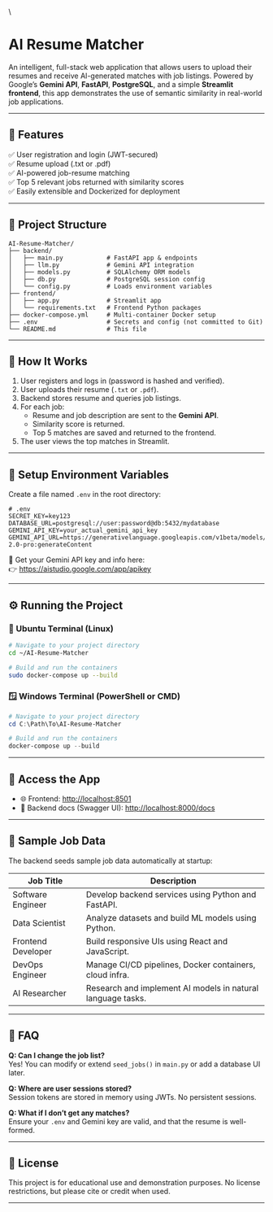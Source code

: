 \
# AI Resume Matcher

An intelligent, full-stack web application that allows users to upload their resumes and receive AI-generated matches with job listings. Powered by Google’s **Gemini API**, **FastAPI**, **PostgreSQL**, and a simple **Streamlit frontend**, this app demonstrates the use of semantic similarity in real-world job applications.

---

## 🌟 Features

✅ User registration and login (JWT-secured)  
✅ Resume upload (.txt or .pdf)  
✅ AI-powered job-resume matching  
✅ Top 5 relevant jobs returned with similarity scores  
✅ Easily extensible and Dockerized for deployment  

---

## 📁 Project Structure

```
AI-Resume-Matcher/
├── backend/
│   ├── main.py            # FastAPI app & endpoints
│   ├── llm.py             # Gemini API integration
│   ├── models.py          # SQLAlchemy ORM models
│   ├── db.py              # PostgreSQL session config
│   └── config.py          # Loads environment variables
├── frontend/
│   ├── app.py             # Streamlit app
│   └── requirements.txt   # Frontend Python packages
├── docker-compose.yml     # Multi-container Docker setup
├── .env                   # Secrets and config (not committed to Git)
└── README.md              # This file
```

---

## 🧠 How It Works

1. User registers and logs in (password is hashed and verified).
2. User uploads their resume (`.txt` or `.pdf`).
3. Backend stores resume and queries job listings.
4. For each job:
   - Resume and job description are sent to the **Gemini API**.
   - Similarity score is returned.
   - Top 5 matches are saved and returned to the frontend.
5. The user views the top matches in Streamlit.

---

## 🔐 Setup Environment Variables

Create a file named `.env` in the root directory:

```env
# .env
SECRET_KEY=key123
DATABASE_URL=postgresql://user:password@db:5432/mydatabase
GEMINI_API_KEY=your_actual_gemini_api_key
GEMINI_API_URL=https://generativelanguage.googleapis.com/v1beta/models/gemini-2.0-pro:generateContent
```

📝 Get your Gemini API key and info here:  
👉 https://aistudio.google.com/app/apikey

---

## ⚙️ Running the Project

### 🐧 Ubuntu Terminal (Linux)

```bash
# Navigate to your project directory
cd ~/AI-Resume-Matcher

# Build and run the containers
sudo docker-compose up --build
```

### 🪟 Windows Terminal (PowerShell or CMD)

```powershell
# Navigate to your project directory
cd C:\Path\To\AI-Resume-Matcher

# Build and run the containers
docker-compose up --build
```

---

## 🔎 Access the App

- 🌐 Frontend: [http://localhost:8501](http://localhost:8501)  
- 📘 Backend docs (Swagger UI): [http://localhost:8000/docs](http://localhost:8000/docs)

---

## 🧪 Sample Job Data

The backend seeds sample job data automatically at startup:

| Job Title          | Description                                                   |
|--------------------|---------------------------------------------------------------|
| Software Engineer  | Develop backend services using Python and FastAPI.            |
| Data Scientist     | Analyze datasets and build ML models using Python.            |
| Frontend Developer | Build responsive UIs using React and JavaScript.              |
| DevOps Engineer    | Manage CI/CD pipelines, Docker containers, cloud infra.       |
| AI Researcher      | Research and implement AI models in natural language tasks.   |

---

## 🙋 FAQ

**Q: Can I change the job list?**  
Yes! You can modify or extend `seed_jobs()` in `main.py` or add a database UI later.

**Q: Where are user sessions stored?**  
Session tokens are stored in memory using JWTs. No persistent sessions.

**Q: What if I don’t get any matches?**  
Ensure your `.env` and Gemini key are valid, and that the resume is well-formed.

---

## 📎 License

This project is for educational use and demonstration purposes. No license restrictions, but please cite or credit when used.

---
